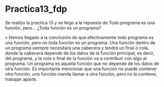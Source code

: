 # Practica13_fdp
Se realizo la practica 13 y se llego a la repuesta de Todo programa es una función, pero… ¿Toda función es un programa?

•	Hemos llegado a la conclusión de que efectivamente todo programa es una función, pero no toda función es un programa. Una función dentro de un programa siempre necesitará una cabecera y tendrá un final o cola, donde la cabecera depende de los datos de la función principal, es decir, del programa, y la cola o final de la función va a contribuir con algo al programa.
Un programa es aquella función que no depende de los datos de otra función.
Es importante mencionar que una función no puede contener otra función, una función manda llamar a otra función, pero no la contiene, trabajan aparte.
